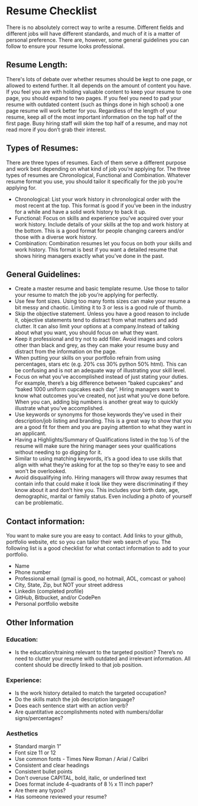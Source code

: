 # Resume Checklist


There is no absolutely correct way to write a resume. Different fields and different jobs will have different standards, and much of it is a matter of personal preference. There are, however, some general guidelines you can follow to ensure your resume looks professional.

## Resume Length:
There's lots of debate over whether resumes should be kept to one page, or allowed to extend further. It all depends on the amount of content you have. If you feel you are with holding valuable content to keep your resume to one page, you should expand to two pages. If you feel you need to pad your resume with outdated content (such as things done in high school) a one page resume will work better for you.
Regardless of the length of your resume, keep all of the most important information on the top half of the first page. Busy hiring staff will skim the top half of a resume, and may not read more if you don’t grab their interest.

## Types of Resumes:
There are three types of resumes. Each of them serve a different purpose and work best depending on what kind of job you’re applying for. The three types of resumes are Chronological, Functional and Combination. Whatever resume format you use, you should tailor it specifically for the job you’re applying for.
- Chronological: List your work history in chronological order with the most recent at the top. This format is good if you’ve been in the industry for a while and have a solid work history to back it up.
- Functional: Focus on skills and experience you've acquired over your work history. Include details of your skills at the top and work history at the bottom. This is a good format for people changing careers and/or those with a diverse work history.
- Combination: Combination resumes let you focus on both your skills and work history. This format is best if you want a detailed resume that shows hiring managers exactly what you’ve done in the past.

## General Guidelines:
- Create a master resume and basic template resume. Use those to tailor your resume to match the job you’re applying for perfectly.
- Use few font sizes. Using too many fonts sizes can make your resume a bit messy and chaotic. Limiting it to 3 or less is a good rule of thumb.
- Skip the objective statement. Unless you have a good reason to include it, objective statements tend to distract from what matters and add clutter. It can also limit your options at a company.Instead of talking about what you want, you should focus on what they want.
- Keep it professional and try not to add filler. Avoid images and colors other than black and grey, as they can make your resume busy and distract from the information on the page.
- When putting your skills on your portfolio refrain from using percentages, stars etc (e.g. 20% css 30% python 50% html). This can be confusing and is not an adequate way of illustrating your skill level.
- Focus on what you’ve accomplished instead of just stating your duties. For example, there’s a big difference between “baked cupcakes” and “baked 1000 uniform cupcakes each day”. Hiring managers want to know what outcomes you’ve created, not just what you’ve done before. When you can, adding big numbers is another great way to quickly illustrate what you’ve accomplished.
- Use keywords or synonyms for those keywords they’ve used in their  description/job listing and branding. This is a great way to show that you are a good fit for them and you are paying attention to what they want in an applicant.
- Having a Highlights/Summary of Qualifications listed in the top ½ of the resume will make sure the hiring manager sees your qualifications without needing to go digging for it.
- Similar to using matching keywords, it’s a good idea to use skills that align with what they’re asking for at the top so they’re easy to see and won't be overlooked.
- Avoid disqualifying info. Hiring managers will throw away resumes that contain info that could make it look like they were discriminating if they know about it and don’t hire you. This includes your birth date, age, demographic, marital or family status. Even including a photo of yourself can be problematic.

## Contact information:

You want to make sure you are easy to contact. Add links to your github, portfolio website, etc so you can tailor their web search of you. The following list is a good checklist for what contact information to add to your portfolio.

- Name
- Phone number
- Professional email (gmail is good, no hotmail, AOL, comcast or yahoo) 
- City, State, Zip, but NOT your street address
- Linkedin (completed profile)
- GitHub, Bitbucket, and/or CodePen
- Personal portfolio website


## Other Information

### Education:
- Is the education/training relevant to the targeted position? There’s no need to clutter your resume with outdated and irrelevant information. All content should be directly linked to that job position.

### Experience:
- Is the work history detailed to match the targeted occupation?
- Do the skills match the job description language?
- Does each sentence start with an action verb?
- Are quantitative accomplishments noted with numbers/dollar signs/percentages?

### Aesthetics
- Standard margin 1”
- Font size 11 or 12
- Use common fonts - Times New Roman / Arial / Calibri
- Consistent and clear headings
- Consistent bullet points
- Don't overuse CAPITAL, bold, italic, or underlined text
- Does format include 4-quadrants of 8 ½ x 11 inch paper?
- Are there any typos?
- Has someone reviewed your resume?
